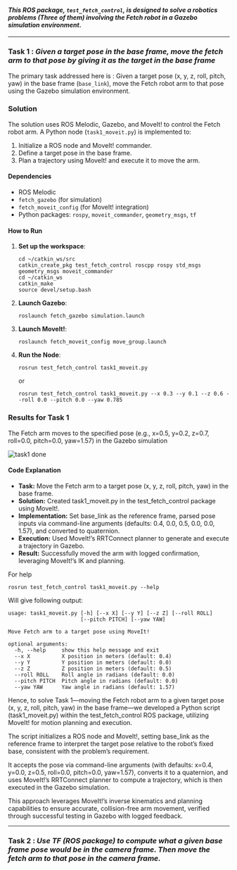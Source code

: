 #### _This ROS package, `test_fetch_control`, is designed to solve a robotics problems (Three of them) involving the Fetch robot in a Gazebo simulation environment_. 
---
### Task 1 : _Given a target pose in the base frame, move the fetch arm to that pose by giving it as the target in the base frame_

The primary task addressed here is : Given a target pose (x, y, z, roll, pitch, yaw) in the base frame (`base_link`), move the Fetch robot arm to that pose using the Gazebo simulation environment.

### Solution
The solution uses ROS Melodic, Gazebo, and MoveIt! to control the Fetch robot arm. A Python node (`task1_moveit.py`) is implemented to:
1. Initialize a ROS node and MoveIt! commander.
2. Define a target pose in the base frame.
3. Plan a trajectory using MoveIt! and execute it to move the arm.

#### Dependencies
- ROS Melodic
- `fetch_gazebo` (for simulation)
- `fetch_moveit_config` (for MoveIt! integration)
- Python packages: `rospy`, `moveit_commander`, `geometry_msgs`, `tf`

#### How to Run
1. **Set up the workspace**:
   ```
   cd ~/catkin_ws/src
   catkin_create_pkg test_fetch_control roscpp rospy std_msgs geometry_msgs moveit_commander
   cd ~/catkin_ws
   catkin_make
   source devel/setup.bash
   ```
2. **Launch Gazebo**:
   ```
   roslaunch fetch_gazebo simulation.launch
   ```
3. **Launch MoveIt!**:
   ```
   roslaunch fetch_moveit_config move_group.launch
   ```
4. **Run the Node**:
   ```
   rosrun test_fetch_control task1_moveit.py
   ```
   or
   ```
   rosrun test_fetch_control task1_moveit.py --x 0.3 --y 0.1 --z 0.6 --roll 0.0 --pitch 0.0 --yaw 0.785
   ```

### Results for Task 1

The Fetch arm moves to the specified pose (e.g., x=0.5, y=0.2, z=0.7, roll=0.0, pitch=0.0, yaw=1.57) in the Gazebo simulation

![task1 done](https://github.com/user-attachments/assets/c3214dbc-2e86-4d01-9015-d1f735c00730)

#### Code Explanation
- **Task:** Move the Fetch arm to a target pose (x, y, z, roll, pitch, yaw) in the base frame.
- **Solution:** Created task1_moveit.py in the test_fetch_control package using MoveIt!.
- **Implementation:** Set base_link as the reference frame, parsed pose inputs via command-line arguments (defaults: 0.4, 0.0, 0.5, 0.0, 0.0, 1.57), and converted to quaternion.
- **Execution:** Used MoveIt!’s RRTConnect planner to generate and execute a trajectory in Gazebo.
- **Result:** Successfully moved the arm with logged confirmation, leveraging MoveIt!’s IK and planning.

For help
```
rosrun test_fetch_control task1_moveit.py --help
```
Will give following output: 
```
usage: task1_moveit.py [-h] [--x X] [--y Y] [--z Z] [--roll ROLL]
                       [--pitch PITCH] [--yaw YAW]

Move Fetch arm to a target pose using MoveIt!

optional arguments:
  -h, --help     show this help message and exit
  --x X          X position in meters (default: 0.4)
  --y Y          Y position in meters (default: 0.0)
  --z Z          Z position in meters (default: 0.5)
  --roll ROLL    Roll angle in radians (default: 0.0)
  --pitch PITCH  Pitch angle in radians (default: 0.0)
  --yaw YAW      Yaw angle in radians (default: 1.57)

```
Hence, to solve Task 1—moving the Fetch robot arm to a given target pose (x, y, z, roll, pitch, yaw) in the base frame—we developed a Python script (task1_moveit.py) within the test_fetch_control ROS package, utilizing MoveIt! for motion planning and execution. 

The script initializes a ROS node and MoveIt!, setting base_link as the reference frame to interpret the target pose relative to the robot’s fixed base, consistent with the problem’s requirement. 

It accepts the pose via command-line arguments (with defaults: x=0.4, y=0.0, z=0.5, roll=0.0, pitch=0.0, yaw=1.57), converts it to a quaternion, and uses MoveIt!’s RRTConnect planner to compute a trajectory, which is then executed in the Gazebo simulation. 

This approach leverages MoveIt!’s inverse kinematics and planning capabilities to ensure accurate, collision-free arm movement, verified through successful testing in Gazebo with logged feedback.

---

### Task 2 : _Use TF (ROS package) to compute what a given base frame pose would be in the camera frame. Then move the fetch arm to that pose in the camera frame._






